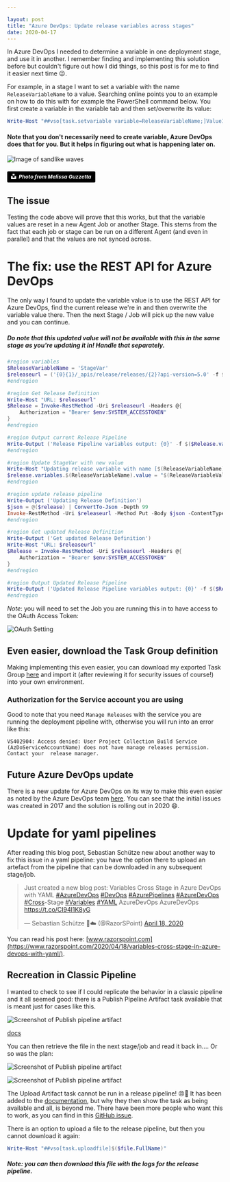 ```yaml
---

layout: post
title: "Azure DevOps: Update release variables across stages"
date: 2020-04-17
---
```


In Azure DevOps I needed to determine a variable in one deployment stage, and use it in another. I remember finding and implementing this solution before but couldn't figure out how I did things, so this post is for me to find it easier next time 😉.

For example, in a stage I want to set a variable with the name `ReleaseVariableName` to a value. Searching online points you to an example on how to do this with for example the PowerShell command below. You first create a variable in the variable tab and then set/overwrite its value:
```powershell
Write-Host "##vso[task.setvariable variable=ReleaseVariableName;]Value1.0"
```
#### Note that you don't necessarily need to create variable, Azure DevOps does that for you. But it helps in figuring out what is happening later on.

![Image of sandlike waves](/images/20200417/melissa-guzzetta-IYh4J2zp4sk-unsplash.jpg)
##### <a style="background-color:black;color:white;text-decoration:none;padding:4px 6px;font-family:-apple-system, BlinkMacSystemFont, &quot;San Francisco&quot;, &quot;Helvetica Neue&quot;, Helvetica, Ubuntu, Roboto, Noto, &quot;Segoe UI&quot;, Arial, sans-serif;font-size:12px;font-weight:bold;line-height:1.2;display:inline-block;border-radius:3px" href="https://unsplash.com/@mguzz?utm_medium=referral&amp;utm_campaign=photographer-credit&amp;utm_content=creditBadge" target="_blank" rel="noopener noreferrer" title="Photo from Melissa Guzzetta"><span style="display:inline-block;padding:2px 3px"><svg xmlns="http://www.w3.org/2000/svg" style="height:12px;width:auto;position:relative;vertical-align:middle;top:-2px;fill:white" viewBox="0 0 32 32"><title>unsplash-logo</title><path d="M10 9V0h12v9H10zm12 5h10v18H0V14h10v9h12v-9z"></path></svg></span><span style="display:inline-block;padding:2px 3px">Photo from Melissa Guzzetta</span></a>

## The issue
Testing the code above will prove that this works, but that the variable values are reset in a new Agent Job or another Stage. This stems from the fact that each job or stage can be run on a different Agent (and even in parallel) and that the values are not synced across.

# The fix: use the REST API for Azure DevOps
The only way I found to update the variable value is to use the REST API for Azure DevOps, find the current release we're in and then overwrite the variable value there. Then the next Stage / Job will pick up the new value and you can continue. 

##### Do note that this updated value will not be available with this in the *same stage* as you're updating it in! Handle that separately.

```powershell
#region variables
$ReleaseVariableName = 'StageVar'
$releaseurl = ('{0}{1}/_apis/release/releases/{2}?api-version=5.0' -f $($env:SYSTEM_TEAMFOUNDATIONSERVERURI), $($env:SYSTEM_TEAMPROJECTID), $($env:RELEASE_RELEASEID)  )
#endregion

#region Get Release Definition
Write-Host "URL: $releaseurl"
$Release = Invoke-RestMethod -Uri $releaseurl -Headers @{
    Authorization = "Bearer $env:SYSTEM_ACCESSTOKEN"
}
#endregion

#region Output current Release Pipeline
Write-Output ('Release Pipeline variables output: {0}' -f $($Release.variables | ConvertTo-Json -Depth 10))
#endregion

#region Update StageVar with new value
Write-Host "Updating release variable with name [$(ReleaseVariableName)] with new value [$(ReleaseVariableValue)]"
$release.variables.$(ReleaseVariableName).value = "$(ReleaseVariableValue)"
#endregion

#region update release pipeline
Write-Output ('Updating Release Definition')
$json = @($release) | ConvertTo-Json -Depth 99
Invoke-RestMethod -Uri $releaseurl -Method Put -Body $json -ContentType "application/json" -Headers @{Authorization = "Bearer $env:SYSTEM_ACCESSTOKEN" }
#endregion

#region Get updated Release Definition
Write-Output ('Get updated Release Definition')
Write-Host "URL: $releaseurl"
$Release = Invoke-RestMethod -Uri $releaseurl -Headers @{
    Authorization = "Bearer $env:SYSTEM_ACCESSTOKEN"
}
#endregion

#region Output Updated Release Pipeline
Write-Output ('Updated Release Pipeline variables output: {0}' -f $($Release.variables | ConvertTo-Json -Depth 10))
#endregion
```

*Note*: you will need to set the Job you are running this in to have access to the OAuth Access Token:  

![OAuth Setting](/images/20200417/20200417_01_OAuthToken.png)  

## Even easier, download the Task Group definition
Making implementing this even easier, you can download my exported Task Group [here](\images\20200417\rajbos%20-%20Update%20Release%20Variable%20value%20across%20stages.json) and import it (after reviewing it for security issues of course!) into your own environment.

### Authorization for the Service account you are using
Good to note that you need `Manage Releases` with the service you are running the deployment pipeline with, otherwise you will run into an error like this:
```
VS402904: Access denied: User Project Collection Build Service (AzDoServiceAccountName) does not have manage releases permission. Contact your  release manager.
```

## Future Azure DevOps update
There is a new update for Azure DevOps on its way to make this even easier as noted by the Azure DevOps team [here](https://github.com/microsoft/azure-pipelines-tasks/issues/4743#issuecomment-614721900). You can see that the initial issues was created in 2017 and the solution is rolling out in 2020 😄.

# Update for yaml pipelines
After reading this blog post, Sebastian Schütze new about another way to fix this issue in a yaml pipeline: you have the option there to upload an artefact from the pipeline that can be downloaded in any subsequent stage/job. 

<blockquote class="twitter-tweet"><p lang="en" dir="ltr">Just created a new blog post: Variables Cross Stage in Azure DevOps with YAML <a href="https://twitter.com/hashtag/AzureDevOps?src=hash&amp;ref_src=twsrc%5Etfw">#AzureDevOps</a> <a href="https://twitter.com/hashtag/DevOps?src=hash&amp;ref_src=twsrc%5Etfw">#DevOps</a> <a href="https://twitter.com/hashtag/AzurePipelines?src=hash&amp;ref_src=twsrc%5Etfw">#AzurePipelines</a> <a href="https://twitter.com/hashtag/AzureDevOps?src=hash&amp;ref_src=twsrc%5Etfw">#AzureDevOps</a> <a href="https://twitter.com/hashtag/Cross?src=hash&amp;ref_src=twsrc%5Etfw">#Cross</a>-Stage <a href="https://twitter.com/hashtag/Variables?src=hash&amp;ref_src=twsrc%5Etfw">#Variables</a> <a href="https://twitter.com/hashtag/YAML?src=hash&amp;ref_src=twsrc%5Etfw">#YAML</a> AzureDevOps AzureDevOps <a href="https://t.co/CI94l1K8yG">https://t.co/CI94l1K8yG</a></p>&mdash; Sebastian Schütze 🚀☁️ (@RazorSPoint) <a href="https://twitter.com/RazorSPoint/status/1251537984366743553?ref_src=twsrc%5Etfw">April 18, 2020</a></blockquote> <script async src="https://platform.twitter.com/widgets.js" charset="utf-8"></script>

You can read his post here: [www.razorspoint.com](https://www.razorspoint.com/2020/04/18/variables-cross-stage-in-azure-devops-with-yaml/).

## Recreation in Classic Pipeline
I wanted to check to see if I could replicate the behavior in a classic pipeline and it all seemed good: there is a Publish Pipeline Artifact task available that is meant just for cases like this.

![Screenshot of Publish pipeline artifact](/images/20200417/20200417_02_PublishPipelineArtefact.png)

[docs](https://docs.microsoft.com/en-us/azure/devops/pipelines/tasks/utility/publish-pipeline-artifact?view=azure-devops&viewFallbackFrom=vsts)

You can then retrieve the file in the next stage/job and read it back in.... Or so was the plan:

![Screenshot of Publish pipeline artifact](/images/20200417/20200417_03_ReadPublishedPipelineArtefact.png)


![Screenshot of Publish pipeline artifact](/images/20200417/20200417_04_ErrorReadingPublishedPipelineArtefact.png)

The Upload Artifact task cannot be run in a release pipeline! 😠💩
It has been added to the [documentation](https://docs.microsoft.com/en-us/azure/devops/pipelines/tasks/utility/publish-pipeline-artifact?view=azure-devops&viewFallbackFrom=vsts), but why they then show the task as being available and all, is beyond me. There have been more people who want this to work, as you can find in this [GitHub issue](https://github.com/Microsoft/azure-pipelines-tasks/issues/8812).

There is an option to upload a file to the release pipeline, but then you cannot download it again:
```powershell
Write-Host "##vso[task.uploadfile]$($file.FullName)"
```
##### Note: you can then download this file with the logs for the release pipeline.